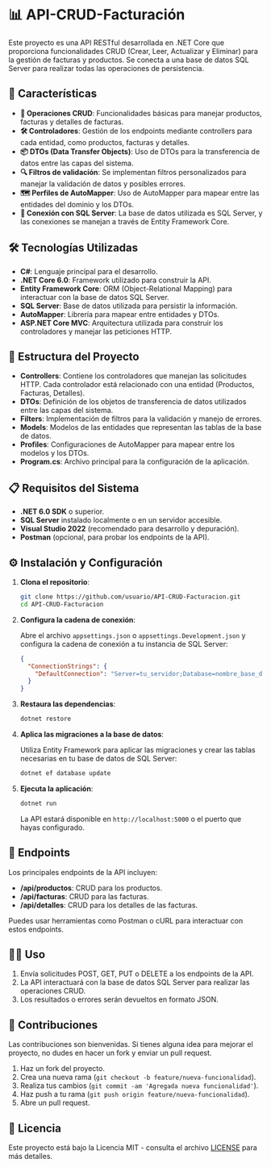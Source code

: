 
# 📊 API-CRUD-Facturación

Este proyecto es una API RESTful desarrollada en .NET Core que proporciona funcionalidades CRUD (Crear, Leer, Actualizar y Eliminar) para la gestión de facturas y productos. Se conecta a una base de datos SQL Server para realizar todas las operaciones de persistencia.

## 🚀 Características

- **🔄 Operaciones CRUD**: Funcionalidades básicas para manejar productos, facturas y detalles de facturas.
- **🛠️ Controladores**: Gestión de los endpoints mediante controllers para cada entidad, como productos, facturas y detalles.
- **📦 DTOs (Data Transfer Objects)**: Uso de DTOs para la transferencia de datos entre las capas del sistema.
- **🔍 Filtros de validación**: Se implementan filtros personalizados para manejar la validación de datos y posibles errores.
- **🗺️ Perfiles de AutoMapper**: Uso de AutoMapper para mapear entre las entidades del dominio y los DTOs.
- **💾 Conexión con SQL Server**: La base de datos utilizada es SQL Server, y las conexiones se manejan a través de Entity Framework Core.

## 🛠️ Tecnologías Utilizadas

- **C#**: Lenguaje principal para el desarrollo.
- **.NET Core 6.0**: Framework utilizado para construir la API.
- **Entity Framework Core**: ORM (Object-Relational Mapping) para interactuar con la base de datos SQL Server.
- **SQL Server**: Base de datos utilizada para persistir la información.
- **AutoMapper**: Librería para mapear entre entidades y DTOs.
- **ASP.NET Core MVC**: Arquitectura utilizada para construir los controladores y manejar las peticiones HTTP.
  
## 📂 Estructura del Proyecto

- **Controllers**: Contiene los controladores que manejan las solicitudes HTTP. Cada controlador está relacionado con una entidad (Productos, Facturas, Detalles).
- **DTOs**: Definición de los objetos de transferencia de datos utilizados entre las capas del sistema.
- **Filters**: Implementación de filtros para la validación y manejo de errores.
- **Models**: Modelos de las entidades que representan las tablas de la base de datos.
- **Profiles**: Configuraciones de AutoMapper para mapear entre los modelos y los DTOs.
- **Program.cs**: Archivo principal para la configuración de la aplicación.

## 📋 Requisitos del Sistema

- **.NET 6.0 SDK** o superior.
- **SQL Server** instalado localmente o en un servidor accesible.
- **Visual Studio 2022** (recomendado para desarrollo y depuración).
- **Postman** (opcional, para probar los endpoints de la API).

## ⚙️ Instalación y Configuración

1. **Clona el repositorio**:

   ```bash
   git clone https://github.com/usuario/API-CRUD-Facturacion.git
   cd API-CRUD-Facturacion
   ```

2. **Configura la cadena de conexión**:

   Abre el archivo `appsettings.json` o `appsettings.Development.json` y configura la cadena de conexión a tu instancia de SQL Server:

   ```json
   {
     "ConnectionStrings": {
       "DefaultConnection": "Server=tu_servidor;Database=nombre_base_datos;User Id=tu_usuario;Password=tu_contraseña;"
     }
   }
   ```

3. **Restaura las dependencias**:

   ```bash
   dotnet restore
   ```

4. **Aplica las migraciones a la base de datos**:

   Utiliza Entity Framework para aplicar las migraciones y crear las tablas necesarias en tu base de datos de SQL Server:

   ```bash
   dotnet ef database update
   ```

5. **Ejecuta la aplicación**:

   ```bash
   dotnet run
   ```

   La API estará disponible en `http://localhost:5000` o el puerto que hayas configurado.

## 📑 Endpoints

Los principales endpoints de la API incluyen:

- **/api/productos**: CRUD para los productos.
- **/api/facturas**: CRUD para las facturas.
- **/api/detalles**: CRUD para los detalles de las facturas.

Puedes usar herramientas como Postman o cURL para interactuar con estos endpoints.

## 🧑‍💻 Uso

1. Envía solicitudes POST, GET, PUT o DELETE a los endpoints de la API.
2. La API interactuará con la base de datos SQL Server para realizar las operaciones CRUD.
3. Los resultados o errores serán devueltos en formato JSON.

## 🤝 Contribuciones

Las contribuciones son bienvenidas. Si tienes alguna idea para mejorar el proyecto, no dudes en hacer un fork y enviar un pull request.

1. Haz un fork del proyecto.
2. Crea una nueva rama (`git checkout -b feature/nueva-funcionalidad`).
3. Realiza tus cambios (`git commit -am 'Agregada nueva funcionalidad'`).
4. Haz push a tu rama (`git push origin feature/nueva-funcionalidad`).
5. Abre un pull request.

## 📜 Licencia

Este proyecto está bajo la Licencia MIT - consulta el archivo [LICENSE](LICENSE) para más detalles.
